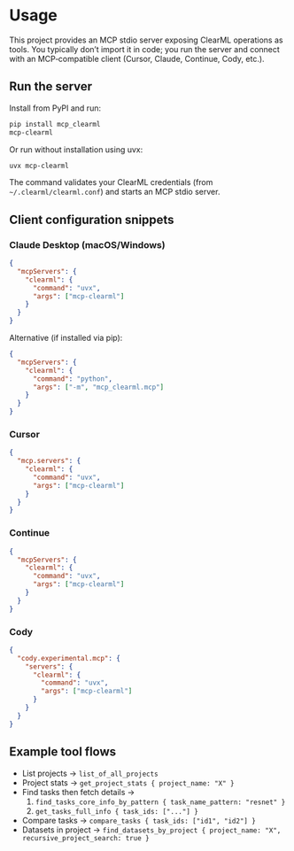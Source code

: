 # Usage

This project provides an MCP stdio server exposing ClearML operations as tools. You typically don’t import it in code; you run the server and connect with an MCP‑compatible client (Cursor, Claude, Continue, Cody, etc.).

## Run the server

Install from PyPI and run:

```bash
pip install mcp_clearml
mcp-clearml
```

Or run without installation using uvx:

```bash
uvx mcp-clearml
```

The command validates your ClearML credentials (from `~/.clearml/clearml.conf`) and starts an MCP stdio server.

## Client configuration snippets

### Claude Desktop (macOS/Windows)

```json
{
  "mcpServers": {
    "clearml": {
      "command": "uvx",
      "args": ["mcp-clearml"]
    }
  }
}
```

Alternative (if installed via pip):

```json
{
  "mcpServers": {
    "clearml": {
      "command": "python",
      "args": ["-m", "mcp_clearml.mcp"]
    }
  }
}
```

### Cursor

```json
{
  "mcp.servers": {
    "clearml": {
      "command": "uvx",
      "args": ["mcp-clearml"]
    }
  }
}
```

### Continue

```json
{
  "mcpServers": {
    "clearml": {
      "command": "uvx",
      "args": ["mcp-clearml"]
    }
  }
}
```

### Cody

```json
{
  "cody.experimental.mcp": {
    "servers": {
      "clearml": {
        "command": "uvx",
        "args": ["mcp-clearml"]
      }
    }
  }
}
```

## Example tool flows

- List projects → `list_of_all_projects`
- Project stats → `get_project_stats { project_name: "X" }`
- Find tasks then fetch details →
  1) `find_tasks_core_info_by_pattern { task_name_pattern: "resnet" }`
  2) `get_tasks_full_info { task_ids: ["..."] }`
- Compare tasks → `compare_tasks { task_ids: ["id1", "id2"] }`
- Datasets in project → `find_datasets_by_project { project_name: "X", recursive_project_search: true }`
